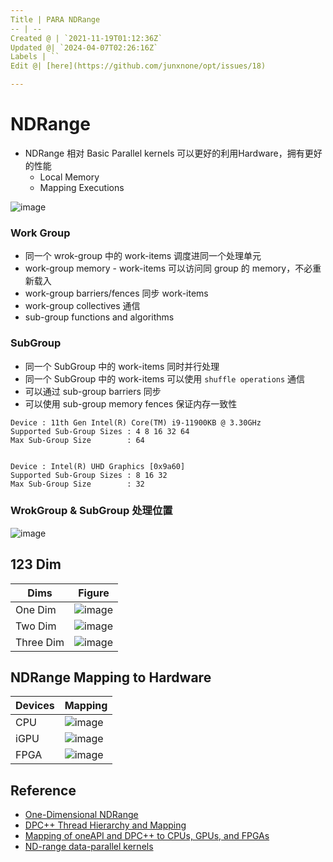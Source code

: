 ```yaml
---
Title | PARA NDRange
-- | --
Created @ | `2021-11-19T01:12:36Z`
Updated @| `2024-04-07T02:26:16Z`
Labels | ``
Edit @| [here](https://github.com/junxnone/opt/issues/18)

---
```

# NDRange

- NDRange 相对 Basic Parallel kernels 可以更好的利用Hardware，拥有更好的性能
  - Local Memory
  - Mapping Executions

![image](https://user-images.githubusercontent.com/2216970/141645331-c69a9cdb-ae77-40c5-83c4-182faaf7c234.png)


### Work Group
- 同一个 wrok-group 中的 work-items 调度进同一个处理单元
- work-group memory - work-items 可以访问同 group 的 memory，不必重新载入
- work-group barriers/fences 同步 work-items
- work-group collectives 通信
- sub-group functions and algorithms


### SubGroup
- 同一个 SubGroup 中的 work-items 同时并行处理
- 同一个 SubGroup 中的 work-items 可以使用 `shuffle operations` 通信 
- 可以通过 sub-group barriers 同步
- 可以使用 sub-group memory fences 保证内存一致性


```
Device : 11th Gen Intel(R) Core(TM) i9-11900KB @ 3.30GHz
Supported Sub-Group Sizes : 4 8 16 32 64 
Max Sub-Group Size        : 64


Device : Intel(R) UHD Graphics [0x9a60]
Supported Sub-Group Sizes : 8 16 32 
Max Sub-Group Size        : 32
```


### WrokGroup & SubGroup 处理位置

![image](https://user-images.githubusercontent.com/2216970/223437549-35ed9c55-2fb0-4a67-8bb3-dca5f35ac3e3.png)


## 123 Dim

Dims | Figure
-- | --
One Dim | ![image](https://user-images.githubusercontent.com/2216970/142524016-84a667ec-7c37-4881-b3c4-c612bd77f963.png)
Two Dim | ![image](https://user-images.githubusercontent.com/2216970/142524708-5f69b20d-2683-4189-b03e-148e054eb95f.png)
Three Dim | ![image](https://user-images.githubusercontent.com/2216970/142524937-881aa871-d0f3-4c53-abd8-7ea59b4b3b49.png)


## NDRange Mapping to Hardware

Devices | Mapping
-- | --
CPU | ![image](https://user-images.githubusercontent.com/2216970/221084720-632452b3-2aff-4441-8f63-25b616a7a7b0.png)
iGPU | ![image](https://user-images.githubusercontent.com/2216970/142132985-86a8e414-1596-4378-9069-d8609d0f329f.png)
FPGA | ![image](https://user-images.githubusercontent.com/2216970/146120629-aef3232d-7d90-4930-96b5-0917e11d195a.png)


## Reference
- [One-Dimensional NDRange](https://www.xilinx.com/html_docs/xilinx2017_4/sdaccel_doc/ece1504034297316.html)
- [DPC++ Thread Hierarchy and Mapping](https://www.intel.com/content/www/us/en/develop/documentation/oneapi-gpu-optimization-guide/top/thread-mapping.html)
- [Mapping of oneAPI and DPC++ to CPUs, GPUs, and FPGAs](https://www.intel.com/content/www/us/en/developer/articles/technical/comparing-cpus-gpus-and-fpgas-for-oneapi.html?wapkw=NDRANGE#gs.ivap1r)
- [ND-range data-parallel kernels](https://enccs.github.io/sycl-workshop/expressing-parallelism-nd-range/)
